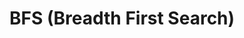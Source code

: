 # BFS (Breadth First Search)
<!-- Cet algorithme est utilisé sur un binary tree. (voir /dataStructures/graphes/trees)
Cet algorithme permet souvent de répondre à la question : "Est-ce que je peux aller du noeud A vers le noeud B du graphe ?".
Il consiste à aller le plus loin possible dans un graphe dans une direction choisie.
Dès qu'il n'y a plus d'enfants dans la direction choisie alors on regarde dans l'autre direction.
Lorsqu'il n'y a plus d'enfants dans l'autre direction alors on remonte d'un niveau.
Ainsi de suite, jusqu'à trouver l'élément.
Si on revient au root node alors cela signifie que l'élement n'existe pas. -->